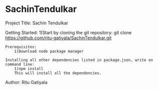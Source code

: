 # SachinTendulkar

Project Title: 
    Sachin Tendulkar

Getting Started:
    1)Start by cloning the git repository:
    git clone https://github.com/ritu-gatiyala/SachinTendulkar.git

    Prerequisites:
        1)Download node package manager

    Installing all other dependencies listed in package.json, write on command line:
        1)npm install
        This will install all the dependencies.

Author:
    Ritu Gatiyala


    